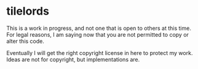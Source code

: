 # tilelords

This is a work in progress, and not one that is open to others at this time.
For legal reasons, I am saying now that you are not permitted to copy or alter this code.

Eventually I will get the right copyright license in here to protect my work.  Ideas are not for copyright, but implementations are.

